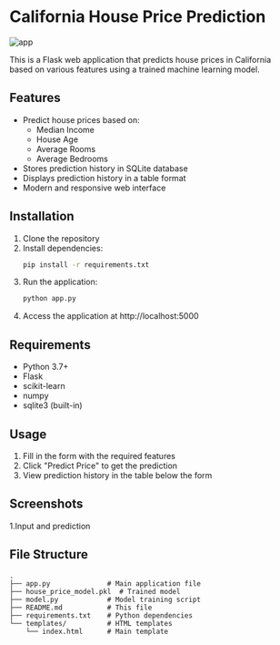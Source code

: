 # California House Price Prediction
![app](https://github.com/user-attachments/assets/f92c73dc-59f6-4ad2-943e-a67c17e1cc6e)


This is a Flask web application that predicts house prices in California based on various features using a trained machine learning model.

## Features
- Predict house prices based on:
  - Median Income
  - House Age
  - Average Rooms
  - Average Bedrooms
- Stores prediction history in SQLite database
- Displays prediction history in a table format
- Modern and responsive web interface

## Installation
1. Clone the repository
2. Install dependencies:
   ```bash
   pip install -r requirements.txt
   ```
3. Run the application:
   ```bash
   python app.py
   ```
4. Access the application at http://localhost:5000

## Requirements
- Python 3.7+
- Flask
- scikit-learn
- numpy
- sqlite3 (built-in)

## Usage
1. Fill in the form with the required features
2. Click "Predict Price" to get the prediction
3. View prediction history in the table below the form

## Screenshots
1.Input and prediction


## File Structure
```
.
├── app.py              # Main application file
├── house_price_model.pkl  # Trained model
├── model.py            # Model training script
├── README.md           # This file
├── requirements.txt    # Python dependencies
└── templates/          # HTML templates
    └── index.html      # Main template
```


